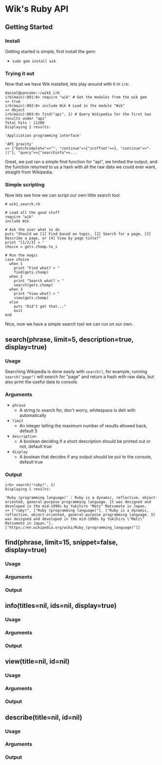 # Wik's Ruby API

## Getting Started

### Install
Getting started is simple, first install the gem:

+ `sudo gem install wik`

### Trying it out
Now that we have Wik installed, lets play around with it in `irb`:

```
daniel@pancake:~/wik$ irb
irb(main):001:0> require "wik" # Get the modules from the wik gem
=> true
irb(main):002:0> include Wik # Load in the module "Wik"
=> Object
irb(main):003:0> find("api", 2) # Query Wikipedia for the first two results under "api"
Total hits : 11280
Displaying 2 results:

'Application programming interface'

'API gravity'
=> {"batchcomplete"=>"", "continue"=>{"sroffset"=>2, "continue"=>"-||"}, "query"=>{"searchinfo"=>...
```

Great, we just ran a simple find function for "api", we limited the output, and the function
returned to us a hash with all the raw data we could ever want, straight from Wikipedia.

### Simple scripting
Now lets see how we can script our own little search tool.

```
# wiki_search.rb

# Load all the good stuff
require "wik"
include Wik

# Ask the user what to do
puts "Should we [1] Find based on topic, [2] Search for a page, [3] Describe a page, or [4] View by page title?"
print "[1/2/3] > "
choice = gets.chomp.to_i

# Run the magic
case choice
  when 1
    print "Find what? > "
    find(gets.chomp)
  when 2
    print "Search what? > "
    search(gets.chomp)
  when 3
    print "View what? > "
    view(gets.chomp)
  else
    puts "Did't get that..."
    exit
end
```

Nice, now we have a simple search tool we can run on our own.

## search(phrase, limit=5, description=true, display=true)

### Usage
Searching Wikipedia is done easily with `search()`, for example, running
`search("page")` will search for "page" and return a hash with raw data,
but also print the useful data to console.

### Arguments
+ `phrase`
  - A string to search for, don't worry, whitespace is delt with automatically
+ `limit`
  - An integer telling the maximum number of results allowed back, default 5
+ `description`
  - A boolean deciding if a short description should be printed out or not, default true
+ `display`
  - A boolean that decides if any output should be put to the console, default true

### Output

```
irb> search("ruby!", 1)
Displaying 1 results:

'Ruby (programming language)' : Ruby is a dynamic, reflective, object-oriented, general-purpose programming language. It was designed and developed in the mid-1990s by Yukihiro "Matz" Matsumoto in Japan.
=> ["ruby!", ["Ruby (programming language)"], ["Ruby is a dynamic, reflective, object-oriented, general-purpose programming language. It was designed and developed in the mid-1990s by Yukihiro \"Matz\" Matsumoto in Japan."], ["https://en.wikipedia.org/wiki/Ruby_(programming_language)"]]
```

## find(phrase, limit=15, snippet=false, display=true)

### Usage

### Arguments

### Output

## info(titles=nil, ids=nil, display=true)

### Usage

### Arguments

### Output

## view(title=nil, id=nil)

### Usage

### Arguments

### Output

## describe(title=nil, id=nil)

### Usage

### Arguments

### Output